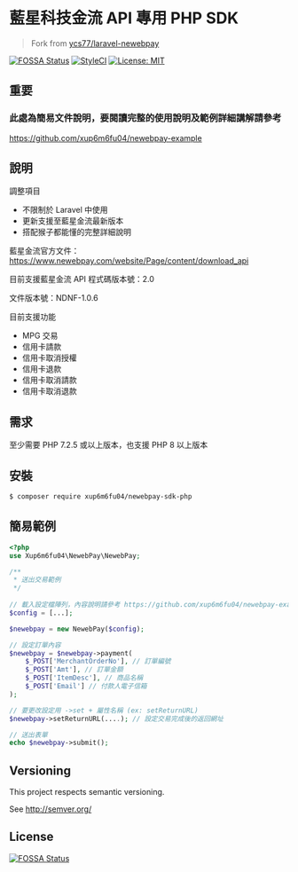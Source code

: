 # 藍星科技金流 API 專用 PHP SDK

> Fork from [ycs77/laravel-newebpay](https://github.com/ycs77/laravel-newebpay)

[![FOSSA Status](https://app.fossa.com/api/projects/git%2Bgithub.com%2Fxup6m6fu04%2Fnewebpay-sdk-php.svg?type=small)](https://app.fossa.com/projects/git%2Bgithub.com%2Fxup6m6fu04%2Fnewebpay-sdk-php?ref=badge_small)
[![StyleCI](https://github.styleci.io/repos/596413768/shield?branch=master)](https://github.styleci.io/repos/596413768?branch=master)
[![License: MIT](https://img.shields.io/badge/License-MIT-yellow.svg)](https://opensource.org/licenses/MIT)


## 重要

### 此處為簡易文件說明，要閱讀完整的使用說明及範例詳細講解請參考<br>
https://github.com/xup6m6fu04/newebpay-example

## 說明

調整項目
- 不限制於 Laravel 中使用
- 更新支援至藍星金流最新版本
- 搭配猴子都能懂的完整詳細說明

藍星金流官方文件：https://www.newebpay.com/website/Page/content/download_api

目前支援藍星金流 API 程式碼版本號：2.0

文件版本號：NDNF-1.0.6

目前支援功能
- MPG 交易
- 信用卡請款
- 信用卡取消授權
- 信用卡退款
- 信用卡取消請款
- 信用卡取消退款

## 需求

至少需要 PHP 7.2.5 或以上版本，也支援 PHP 8 以上版本

## 安裝 ##

```sh
$ composer require xup6m6fu04/newebpay-sdk-php
```

## 簡易範例 ##

```php
<?php
use Xup6m6fu04\NewebPay\NewebPay;

/**
 * 送出交易範例
 */
 
// 載入設定檔陣列，內容說明請參考 https://github.com/xup6m6fu04/newebpay-example/blob/master/src/Config/Config.php
$config = [...];

$newebpay = new NewebPay($config);

// 設定訂單內容
$newebpay = $newebpay->payment(
    $_POST['MerchantOrderNo'], // 訂單編號
    $_POST['Amt'], // 訂單金額
    $_POST['ItemDesc'], // 商品名稱
    $_POST['Email'] // 付款人電子信箱
);

// 要更改設定用 ->set + 屬性名稱 (ex: setReturnURL)
$newebpay->setReturnURL(....); // 設定交易完成後的返回網址

// 送出表單
echo $newebpay->submit();
```

## Versioning
This project respects semantic versioning.

See http://semver.org/

## License

[![FOSSA Status](https://app.fossa.com/api/projects/git%2Bgithub.com%2Fxup6m6fu04%2Fnewebpay-sdk-php.svg?type=large)](https://app.fossa.com/projects/git%2Bgithub.com%2Fxup6m6fu04%2Fnewebpay-sdk-php?ref=badge_large)
